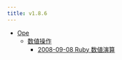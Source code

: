 ```yaml
---
title: v1.8.6
---
```



- [Ope](./Ope/index.md)
    - [数値操作](./Ope/数値操作/index.md)
        - [2008-09-08 Ruby 数値演算](./../../../../d/2008/09/08/Ruby_数値演算.md)




